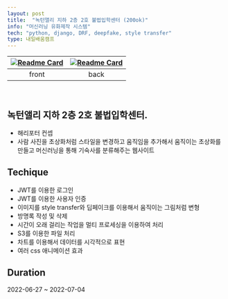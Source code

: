 ```yaml
---
layout: post
title:  "녹턴앨리 지하 2층 2호 불법입학센터 (200ok)"
info: "머신러닝 유화제작 시스템"
tech: "python, django, DRF, deepfake, style transfer"
type: 내일배움캠프
---
```


|[![Readme Card](https://github-readme-stats.vercel.app/api/pin/?username=cmjcum&repo=200ok_frontend)](https://github.com/cmjcum/200ok_frontend)|[![Readme Card](https://github-readme-stats.vercel.app/api/pin/?username=cmjcum&repo=200ok_backend)](https://github.com/cmjcum/200ok_backend)|
|:---:|:---:|
|front|back|

<br/>

## 녹턴앨리 지하 2층 2호 불법입학센터.
* 해리포터 컨셉
* 사람 사진을 초상화처럼 스타일을 변경하고 움직임을 추가해서 움직이는 초상화를 만들고 머신러닝을 통해 기숙사를 분류해주는 웹사이트


## Techique
* JWT를 이용한 로그인
* JWT를 이용한 사용자 인증
* 이미지를 style transfer와 딥페이크를 이용해서 움직이는 그림처럼 변형
* 방명록 작성 및 삭제
* 시간이 오래 걸리는 작업을 멀티 프로세싱을 이용하여 처리
* S3를 이용한 파일 처리
* 차트를 이용해서 데이터를 시각적으로 표현
* 여러 css 애니메이션 효과



## Duration 
2022-06-27 ~ 2022-07-04